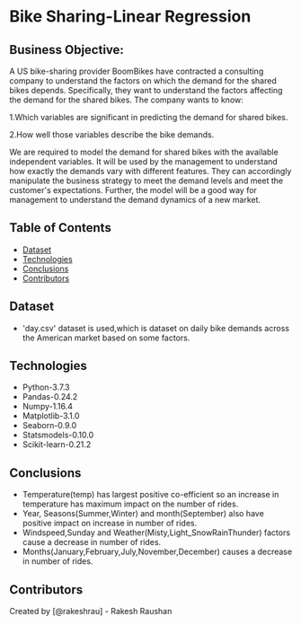 # Bike Sharing-Linear Regression

## Business Objective:
A US bike-sharing provider BoomBikes have contracted a consulting company to understand the factors on which the demand for the shared bikes depends. Specifically, they want to understand the factors affecting the demand for the shared bikes. The company wants to know:

1.Which variables are significant in predicting the demand for shared bikes.

2.How well those variables describe the bike demands.

We are required to model the demand for shared bikes with the available independent variables. It will be used by the management to understand how exactly the demands vary with different features. They can accordingly manipulate the business strategy to meet the demand levels and meet the customer's expectations. Further, the model will be a good way for management to understand the demand dynamics of a new market. 


## Table of Contents
* [Dataset](#Dataset)
* [Technologies](#Technologies)
* [Conclusions](#Conclusions)
* [Contributors](#Contributors)


## Dataset
- 'day.csv' dataset is used,which is dataset on daily bike demands across the American market based on some factors. 

## Technologies
- Python-3.7.3
- Pandas-0.24.2
- Numpy-1.16.4
- Matplotlib-3.1.0
- Seaborn-0.9.0
- Statsmodels-0.10.0
- Scikit-learn-0.21.2

## Conclusions
- Temperature(temp) has largest positive co-efficient so an increase in temperature has maximum impact on the number of rides.
- Year, Seasons(Summer,Winter) and month(September) also have positive impact on increase in number of rides.
- Windspeed,Sunday and Weather(Misty,Light_SnowRainThunder) factors cause a decrease in number of rides.
- Months(January,February,July,November,December) causes a decrease in number of rides.

## Contributors
Created by [@rakeshrau] - Rakesh Raushan
